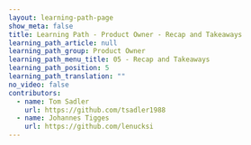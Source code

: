 ```yaml
---
layout: learning-path-page
show_meta: false
title: Learning Path - Product Owner - Recap and Takeaways
learning_path_article: null
learning_path_group: Product Owner
learning_path_menu_title: 05 - Recap and Takeaways
learning_path_position: 5
learning_path_translation: ""
no_video: false
contributors:
  - name: Tom Sadler
    url: https://github.com/tsadler1988
  - name: Johannes Tigges
    url: https://github.com/lenucksi
---
```

<!--- This file autogenerated from https://github.com/InnerSourceCommons/InnerSourceLearningPath/blob/master/scripts -->